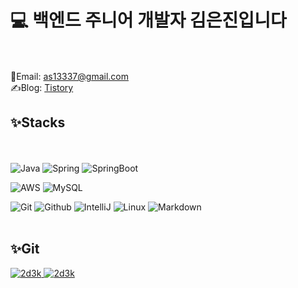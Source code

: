 # 💻 백엔드 주니어 개발자 김은진입니다
<br><br>
📧Email: as13337@gmail.com <br>
✍️Blog: [Tistory](https://2d-3.tistory.com/) <br>

## ✨Stacks
<br><br>
![Java](https://img.shields.io/badge/JAVA-007396?style=for-the-badge&logo=java&logoColor=white)
![Spring](https://img.shields.io/badge/Spring-6DB33F.svg?style=for-the-badge&logo=Spring&logoColor=white)
![SpringBoot](https://img.shields.io/badge/Spring%20Boot-6DB33F.svg?style=for-the-badge&logo=Spring-Boot&logoColor=white)

![AWS](https://img.shields.io/badge/aws-232F3E?style=for-the-badge&logo=aws&logoColor=white)
![MySQL](https://img.shields.io/badge/mysql-4479A1?style=for-the-badge&logo=mysql&logoColor=white)

![Git](https://img.shields.io/badge/git%20-%23F05033.svg?&style=for-the-badge&logo=git&logoColor=white)
![Github](https://img.shields.io/badge/github%20-%23121011.svg?&style=for-the-badge&logo=github&logoColor=white)
![IntelliJ](https://img.shields.io/badge/IntelliJIDEA-000000.svg?style=for-the-badge&logo=intellij-idea&logoColor=white)
![Linux](https://img.shields.io/badge/linux-FCC624?style=for-the-badge&logo=linux&logoColor=black)
![Markdown](https://img.shields.io/badge/markdown-%23000000.svg?&style=for-the-badge&logo=markdown&logoColor=white)
<br>
<br>

## ✨Git
  
<a href="https://github.com/anuraghazra/github-readme-stats">
  <img src="https://github-readme-stats.vercel.app/api?username=2d3k&show_icons=true&theme=cobalt&count_private=true&hide=stars" alt="2d3k" />
</a>
<a href="https://github.com/anuraghazra/github-readme-stats">
  <img src="https://github-readme-stats.vercel.app/api/top-langs/?username=2d3k&theme=cobalt&layout=compact" alt="2d3k" />
</a>
<br>
